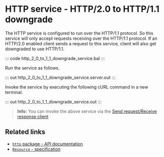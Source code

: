# HTTP service - HTTP/2.0 to HTTP/1.1 downgrade

The HTTP service is configured to run over the HTTP/1.1 protocol. So this service will only accept requests receiving over the HTTP/1.1 protocol. If an HTTP/2.0 enabled client sends a request to this service, client will also get downgraded to use HTTP/1.1.

::: code http_2_0_to_1_1_downgrade_service.bal :::

Run the service as follows.

::: out http_2_0_to_1_1_downgrade_service.server.out :::

Invoke the service by executing the following cURL command in a new terminal.

::: out http_2_0_to_1_1_downgrade_service.out :::

>**Info:** You can invoke the above service via the [Send request/Receive response client](/learn/by-example/http-client-send-request-receive-response/)

## Related links
- [`http` package - API documentation](https://lib.ballerina.io/ballerina/http/latest/)
- [`Resource` - specification](https://ballerina.io/spec/http/#23-resource)
